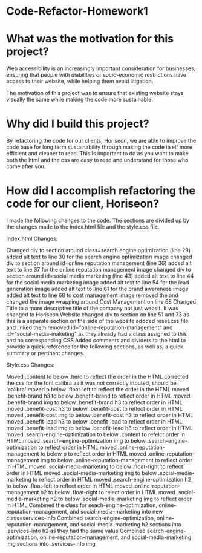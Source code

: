 # Code-Refactor-Homework1
# What was the motivation for this project?

Web accessibility is an increasingly important consideration for businesses, ensuring that people with diabilities or socio-economic restrictions have access to their website, while helping them avoid litigation. 

The motivation of this project was to ensure that existing website stays visually the same while making the code more sustainable. 

#   Why did I build this project?

By refactoring the code for our clients, Horiseon, we are able to improve the code base for long term sustainability through making the code itself more efficient and cleaner to read. This is important to do as you want to make both the html and the css are easy to read and understand for those who come after you. 

#   How did I accomplish refactoring the code for our client, Horiseon?

I made the following changes to the code. The sections are divided up by the changes made to the index.html file and the style.css file. 

Index.html Changes:

Changed div to section around class=search engine optimization (line 29)
added alt text to line 30 for the search engine optimization image
changed div to section around id=online reputation management (line 36)
added alt text to line 37 for the online reputation management image
changed div to section around id=social media marketing  (line 43)
added alt text to line 44 for the social media marketing image
added alt text to line 54 for the lead generation image
added alt text to line 61 for the brand awareness image
added alt text to line 68 to cost management image
removed the </img> and changed the image wrapping around Cost Management on line 68
Changed Title to a more descriptive title of the company not just websit. It was changed to Horiseon Website
changed div to section on line 51 and 73 as this is a separate section on the side of the website
addded reset.css file and linked them
removed id="online-reputation-management" and id="social-media-maketing" as they already had a class assigned to this and no corresponding CSS
Added comments and dividers to the html to provide a quick reference for the following sections, as well as, a quick summary or pertinant changes. 

Style.css Changes:

Moved .content to below .hero to reflect the order in the HTML
corrected the css for the font calibra as it was not correctly inputed, should be 'calibra'
moved p below .float-left to reflect the order in the HTML
moved .benefit-brand h3 to below .benefit-brand to reflect order in HTML
moved .benefit-brand img to below .benefit-brand h3 to reflect order in HTML
moved .benefit-cost h3 to below .benefit-cost to reflect order in HTML
moved .benefit-cost img to below .benefit-cost h3 to reflect order in HTML
moved .benefit-lead h3 to below .benefit-lead to reflect order in HTML
moved .benefit-lead img to below .benefit-lead h3 to reflect order in HTML
moved .search-engine-optimization to below .content to refelct order in HTML
moved .search-engine-optimization img to below .search-engine-optimization to reflect order in HTML
moved .online-reputation-management to below p to reflect order in HTML
moved .online-reputation-management img to below .online-reputation-management to reflect order in HTML
moved .social-media-marketing to below .float-right to reflect order in HTML
moved .social-media-marketing img to below .social-media-marketing to reflect order in HTML
moved .search-engine-optimization h2 to below .float-left to reflect order in HTML
moved .online-reputation-management h2 to below .float-right to relect order in HTML
moved .social-media-marketing h2 to below .social-media-marketing img to reflect order in HTML
Combined the class for seach-engine-optimization, online-reputation-management, and social-media-marketing into new class=services-info
Combined search-engine-optimization, online-reputation-management, and social-media-marketing h2 sections into .services-info h2 as they had the same value
Combined search-engine-optimization, online-reputation-management, and social-media-marketing img sections into .services-info img 
